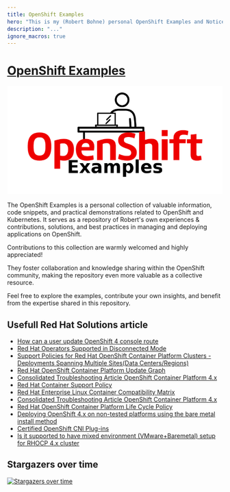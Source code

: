 ```yaml
---
title: OpenShift Examples
hero: "This is my (Robert Bohne) personal OpenShift Examples and Notice collection. ( Including a lot of typos \U0001F609)"
description: "..."
ignore_macros: true
---
```


# [OpenShift Examples](https://examples.openshift.pub/)

![](openshift-examples.png)

The OpenShift Examples is a personal collection of valuable information, code snippets, and practical demonstrations related to OpenShift and Kubernetes. It serves as a repository of Robert's own experiences & contributions, solutions, and best practices in managing and deploying applications on OpenShift.

Contributions to this collection are warmly welcomed and highly appreciated!

They foster collaboration and knowledge sharing within the OpenShift community,
making the repository even more valuable as a collective resource.

Feel free to explore the examples, contribute your own insights,
and benefit from the expertise shared in this repository.

## Usefull Red Hat Solutions article

* [How can a user update OpenShift 4 console route](https://access.redhat.com/solutions/4539491)
* [Red Hat Operators Supported in Disconnected Mode](https://access.redhat.com/articles/4740011)
* [Support Policies for Red Hat OpenShift Container Platform Clusters - Deployments Spanning Multiple Sites(Data Centers/Regions)](https://access.redhat.com/articles/3220991)
* [Red Hat OpenShift Container Platform Update Graph](https://access.redhat.com/labs/ocpupgradegraph/update_channel)
* [Consolidated Troubleshooting Article OpenShift Container Platform 4.x](https://access.redhat.com/articles/4217411)
* [Red Hat Container Support Policy](https://access.redhat.com/articles/2726611)
* [Red Hat Enterprise Linux Container Compatibility Matrix](https://access.redhat.com/support/policy/rhel-container-compatibility)
* [Consolidated Troubleshooting Article OpenShift Container Platform 4.x](https://access.redhat.com/articles/4217411)
* [Red Hat OpenShift Container Platform Life Cycle Policy](https://access.redhat.com/support/policy/updates/openshift)
* [Deploying OpenShift 4.x on non-tested platforms using the bare metal install method](https://access.redhat.com/articles/4207611)
* [Certified OpenShift CNI Plug-ins](https://access.redhat.com/articles/5436171)
* [Is it supported to have mixed environment (VMware+Baremetal) setup for RHOCP 4.x cluster](https://access.redhat.com/solutions/5376701)

## Stargazers over time

[![Stargazers over time](https://starchart.cc/openshift-examples/web.svg)](https://starchart.cc/openshift-examples/web)
